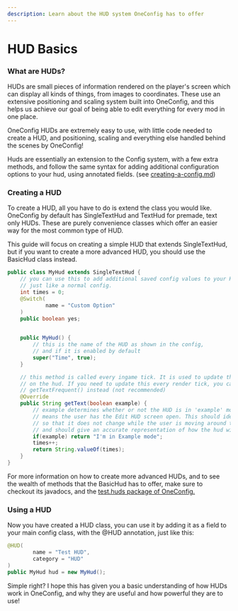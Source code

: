 ```yaml
---
description: Learn about the HUD system OneConfig has to offer
---
```


# HUD Basics

### What are HUDs?

HUDs are small pieces of information rendered on the player's screen which can display all kinds of things, from images to coordinates. These use an extensive positioning and scaling system built into OneConfig, and this helps us achieve our goal of being able to edit everything for every mod in one place.

OneConfig HUDs are extremely easy to use, with little code needed to create a HUD, and positioning, scaling and everything else handled behind the scenes by OneConfig!

Huds are essentially an extension to the Config system, with a few extra methods, and follow the same syntax for adding additional configuration options to your hud, using annotated fields. (see [creating-a-config.md](../config/creating-a-config.md "mention"))



### Creating a HUD

To create a HUD, all you have to do is extend the class you would like. OneConfig by default has SingleTextHud and TextHud for premade, text only HUDs. These are purely convenience classes which offer an easier way for the most common type of HUD.

This guide will focus on creating a simple HUD that extends SingleTextHud, but if you want to create a more advanced HUD, you should use the BasicHud class instead.

```java
public class MyHud extends SingleTextHud {
    // you can use this to add additional saved config values to your HUD class,
    // just like a normal config.
    int times = 0;
    @Switch(
            name = "Custom Option"
    )
    public boolean yes;
    

    public MyHud() {
        // this is the name of the HUD as shown in the config,
        // and if it is enabled by default
        super("Time", true);
    }

    // this method is called every ingame tick. It is used to update the text shown
    // on the hud. If you need to update this every render tick, you can override
    // getTextFrequent() instead (not recommended)
    @Override
    public String getText(boolean example) {
        // example determines whether or not the HUD is in 'example' mode, which
        // means the user has the Edit HUD screen open. This should ideally be static
        // so that it does not change while the user is moving around their huds,
        // and should give an accurate representation of how the hud will look ingame. 
        if(example) return "I'm in Example mode";
        times++;
        return String.valueOf(times);
    }
}
```

For more information on how to create more advanced HUDs, and to see the wealth of methods that the BasicHud has to offer, make sure to checkout its javadocs, and the [test.huds package of OneConfig.](https://github.com/Polyfrost/OneConfig/tree/master/versions/src/main/java/cc/polyfrost/oneconfig/test/huds)

### Using a HUD

Now you have created a HUD class, you can use it by adding it as a field to your main config class, with the @HUD annotation, just like this:

```java
@HUD(
        name = "Test HUD",
        category = "HUD"
)
public MyHud hud = new MyHud();
```





Simple right? I hope this has given you a basic understanding of how HUDs work in OneConfig, and why they are useful and how powerful they are to use!
